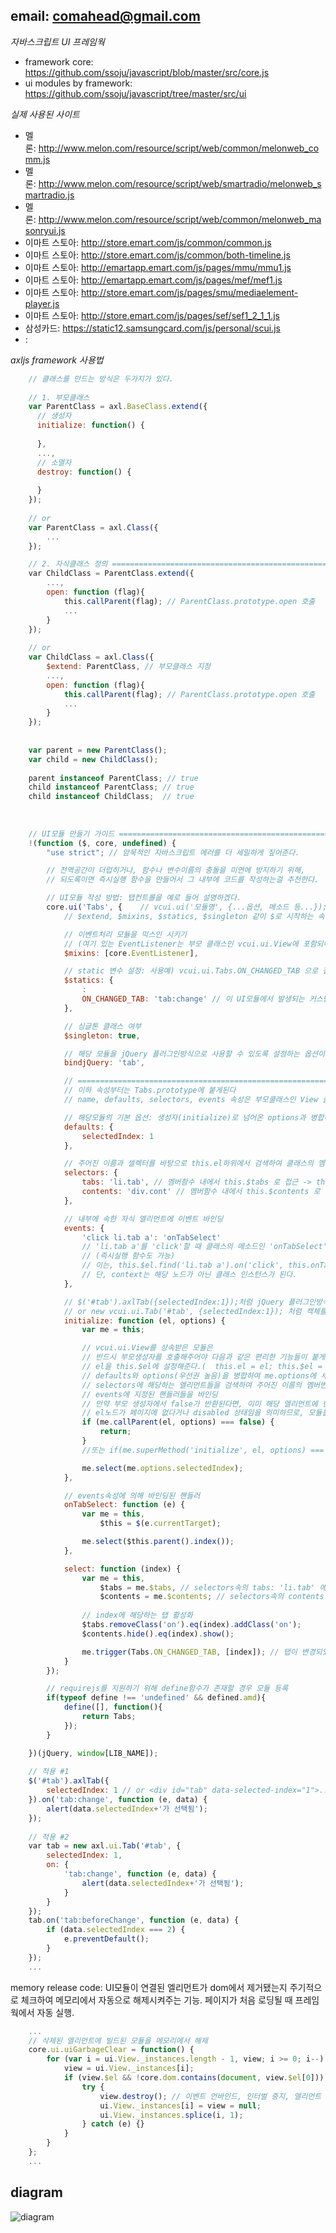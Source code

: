 
## email: comahead@gmail.com

*자바스크립트 UI 프레임웍*

- framework core: https://github.com/ssoju/javascript/blob/master/src/core.js
- ui modules by framework: https://github.com/ssoju/javascript/tree/master/src/ui

*실제 사용된 사이트*
- 멜론: http://www.melon.com/resource/script/web/common/melonweb_comm.js
- 멜론: http://www.melon.com/resource/script/web/smartradio/melonweb_smartradio.js
- 멜론: http://www.melon.com/resource/script/web/common/melonweb_masonryui.js
- 이마트 스토아: http://store.emart.com/js/common/common.js
- 이마트 스토아: http://store.emart.com/js/common/both-timeline.js
- 이마트 스토아: http://emartapp.emart.com/js/pages/mmu/mmu1.js
- 이마트 스토아: http://emartapp.emart.com/js/pages/mef/mef1.js
- 이마트 스토아: http://store.emart.com/js/pages/smu/mediaelement-player.js
- 이마트 스토아: http://store.emart.com/js/pages/sef/sef1_2_1_1.js
- 삼성카드: https://static12.samsungcard.com/js/personal/scui.js
- :

*axljs framework 사용법*

```javascript
    // 클래스를 만드는 방식은 두가지가 있다.
    
    // 1. 부모클래스
    var ParentClass = axl.BaseClass.extend({
      // 생성자
      initialize: function() {
      
      },
      ...,
      // 소멸자
      destroy: function() {
      
      }
    });
    
    // or
    var ParentClass = axl.Class({
        ...
    });

    // 2. 자식클래스 정의 ==================================================================
    var ChildClass = ParentClass.extend({
        ...,
        open: function (flag){
            this.callParent(flag); // ParentClass.prototype.open 호출
            ...
        }
    });
    
    // or
    var ChildClass = axl.Class({
        $extend: ParentClass, // 부모클래스 지정
        ...,
        open: function (flag){
            this.callParent(flag); // ParentClass.prototype.open 호출
            ...
        }
    });    
    
    
    var parent = new ParentClass();
    var child = new ChildClass();
    
    parent instanceof ParentClass; // true
    child instanceof ParentClass; // true
    child instanceof ChildClass;  // true
    
    
    
    // UI모듈 만들기 가이드 =====================================================================   
    !(function ($, core, undefined) {
        "use strict"; // 암묵적인 자바스크립트 에러를 더 세밀하게 짚어준다.

        // 전역공간이 더럽히거나, 함수나 변수이름의 충돌을 미연에 방지하기 위해,
        // 되도록이면 즉시실행 함수을 만들어서 그 내부에 코드를 작성하는걸 추천한다.

        // UI모듈 작성 방법: 탭컨트롤을 예로 들어 설명하겠다.
        core.ui('Tabs', {    // vcui.ui('모듈명', {...옵션, 메소드 등...});
            // $extend, $mixins, $statics, $singleton 같이 $로 시작하는 속성명은 Class 생성과 관련된 옵션이다.

            // 이벤트처리 모듈을 믹스인 시키기
            // (여기 있는 EventListener는 부모 클래스인 vcui.ui.View에 포함되어 있기 때문에 굳이 해줄 필요없다)
            $mixins: [core.EventListener],

            // static 변수 설정: 사용예) vcui.ui.Tabs.ON_CHANGED_TAB 으로 접근할 수 있다.
            $statics: {
                :
                ON_CHANGED_TAB: 'tab:change' // 이 UI모듈에서 발생되는 커스텀 이벤트명
            },

            // 싱글톤 클래스 여부
            $singleton: true,

            // 해당 모듈을 jQuery 플러그인방식으로 사용할 수 있도록 설정하는 옵션이다. 예) $('#d-tab').axlTab({옵션들});
            bindjQuery: 'tab',

            // =========================================================================================
            // 이하 속성부터는 Tabs.prototype에 붙게된다
            // name, defaults, selectors, events 속성은 부모쿨래스인 View 클래스에서 처리해주는 속성들이다.

            // 해당모듈의 기본 옵션: 생성자(initialize)로 넘어온 options과 병합하여 this.options에 세팅된다.
            defaults: {
                selectedIndex: 1
            },

            // 주어진 이름과 셀렉터를 바탕으로 this.el하위에서 검색하여 클래스의 멤버변수로 세팅된다.
            selectors: {
                tabs: 'li.tab', // 멤버함수 내에서 this.$tabs 로 접근 -> this.$tabs = this.$el.find('li.tab'); 를 자동화시킨 거라고 보면 된다
                contents: 'div.cont' // 멤버함수 내에서 this.$contents 로 접근
            },

            // 내부에 속한 자식 엘리먼트에 이벤트 바인딩
            events: {
                'click li.tab a': 'onTabSelect' 
                // 'li.tab a'를 'click'할 때 클래스의 메소드인 'onTabSelect'함수를 호출하도록 설정. 
                // (즉시실행 함수도 가능)
                // 이는, this.$el.find('li.tab a').on('click', this.onTabSelect.bind(this)); 코드를 자동화 시킨것이다.
                // 단, context는 해당 노드가 아닌 클래스 인스턴스가 된다.
            },

            // $('#tab').axlTab({selectedIndex:1});처럼 jQuery 플러그인방식으로 호출하였을 때, el에는 #tab이 options에는 {sel...}가 넘어온다.
            // or new vcui.ui.Tab('#tab', {selectedIndex:1}); 처럼 캑체를 직접 생성해도 됨.
            initialize: function (el, options) {
                var me = this;

                // vcui.ui.View를 상속받은 모듈은
                // 반드시 부모생성자를 호출해주어야 다음과 같은 편리한 기능들이 붙게된다.
                // el을 this.$el에 설정해준다.(  this.el = el; this.$el = $(el); )
                // defaults와 options(우선권 높음)을 병합하여 me.options에 세팅. ( this.options = $.extend(true, {}, defaults, options); )
                // selectors에 해당하는 엘리먼트들을 검색하여 주어진 이름의 멤버변수들에 설정
                // events에 지정된 핸들러들을 바인딩
                // 만약 부모 생성자에서 false가 반환된다면, 이미 해당 엘리먼트에 현재 UI모듈이 빌드되었거나,
                // el노드가 페이지에 없다거나 disabled 상태임을 의미하므로, 모듈을 빌드하지 않고 빠져나가야 한다.
                if (me.callParent(el, options) === false) {
                    return;
                }
                //또는 if(me.superMethod('initialize', el, options) === false){ return; } 처럼 부모 클래스의 메소드를 명시적으로도 호출가능 함

                me.select(me.options.selectedIndex);
            },

            // events속성에 의해 바인딩된 핸들러
            onTabSelect: function (e) {
                var me = this,
                    $this = $(e.currentTarget);

                me.select($this.parent().index());
            },

            select: function (index) {
                var me = this,
                    $tabs = me.$tabs, // selectors속의 tabs: 'li.tab' 에 의해 설정된 멤버변수
                    $contents = me.$contents; // selectors속의 contents 'div.cont' 에 의해 설정된 멤버변수
                    
                // index에 해당하는 탭 활성화
                $tabs.removeClass('on').eq(index).addClass('on');
                $contents.hide().eq(index).show();

                me.trigger(Tabs.ON_CHANGED_TAB, [index]); // 탭이 변경되었을 때 changedTab 이벤트를 날림.
            }
        });

        // requirejs를 지원하기 위해 define함수가 존재할 경우 모듈 등록
        if(typeof define !== 'undefined' && defined.amd){
            define([], function(){
                return Tabs;
            });
        }

    })(jQuery, window[LIB_NAME]);
    
    // 적용 #1
    $('#tab').axlTab({
        selectedIndex: 1 // or <div id="tab" data-selected-index="1">...</a>
    }).on('tab:change', function (e, data) {
        alert(data.selectedIndex+'가 선택됨');
    });
    
    // 적용 #2
    var tab = new axl.ui.Tab('#tab', {
        selectedIndex: 1,
        on: {
            'tab:change', function (e, data) {
                alert(data.selectedIndex+'가 선택됨');
            }
        }
    });
    tab.on('tab:beforeChange', function (e, data) {
        if (data.selectedIndex === 2) {
            e.preventDefault();
        }
    });
    ...
```


memory release code: UI모듈이 연결된 엘리먼트가 dom에서 제거됐는지 주기적으로 체크하여 메모리에서 자동으로 해제시켜주는 기능. 
페이지가 처음 로딩될 때 프레임웍에서 자동 실행.

```javascript
    ...
    // 삭제된 엘리먼트에 빌드된 모듈을 메모리에서 해제
    core.ui.uiGarbageClear = function() {
        for (var i = ui.View._instances.length - 1, view; i >= 0; i--) {
            view = ui.View._instances[i];
            if (view.$el && !core.dom.contains(document, view.$el[0])) { // DOM에서 삭제여부 체크
                try {
                    view.destroy(); // 이벤트 언바인드, 인터벌 중지, 엘리먼트 참조 null 처리 등등 
                    ui.View._instances[i] = view = null;
                    ui.View._instances.splice(i, 1);
                } catch (e) {}
            }
        }
    };
    ...
```

## diagram
![diagram](https://raw.githubusercontent.com/ssoju/javascript/master/library-diagram.png "")


